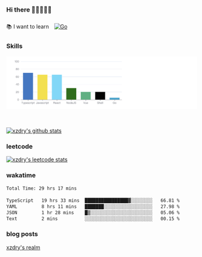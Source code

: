 ### Hi there 👋👋👋👋👋

 :books: I want to learn <a href="https://go.dev/" target="_blank"><img style="margin: 10px" src="https://profilinator.rishav.dev/skills-assets/go-original.svg" alt="Go" height="50" /></a>  

### Skills
![](img/2022-09-05-22-04-20.png)

<br />

[![xzdry's github stats](https://github-readme-stats.vercel.app/api?username=xzdry&count_private=true&show_icons=true&theme=vue)](https://github.com/xzdry)

### leetcode
[![xzdry's leetcode stats](https://leetcard.jacoblin.cool/xzdry-2?theme=light&font=Anek%20Kannada&site=cn)](https://leetcode.cn/u/xzdry-2/)

### wakatime
<!--START_SECTION:waka-->

```text
Total Time: 29 hrs 17 mins

TypeScript   19 hrs 33 mins  ████████████████▓░░░░░░░░   66.81 %
YAML         8 hrs 11 mins   ███████░░░░░░░░░░░░░░░░░░   27.98 %
JSON         1 hr 28 mins    █▒░░░░░░░░░░░░░░░░░░░░░░░   05.06 %
Text         2 mins          ░░░░░░░░░░░░░░░░░░░░░░░░░   00.15 %
```

<!--END_SECTION:waka-->

### blog posts
[xzdry's realm](https://www.justdry.net/)
